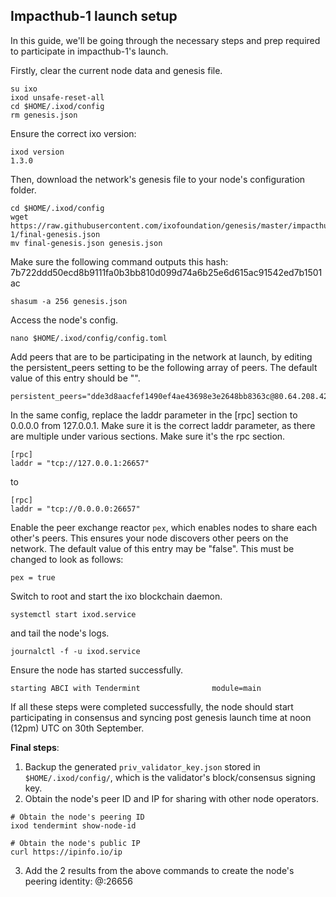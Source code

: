 ## Impacthub-1 launch setup

In this guide, we'll be going through the necessary steps and prep required to participate in impacthub-1's launch.

Firstly, clear the current node data and genesis file.
```
su ixo
ixod unsafe-reset-all
cd $HOME/.ixod/config
rm genesis.json
```

Ensure the correct ixo version:
```
ixod version
1.3.0
```

Then, download the network's genesis file to your node's configuration folder.
```
cd $HOME/.ixod/config
wget https://raw.githubusercontent.com/ixofoundation/genesis/master/impacthub-1/final-genesis.json
mv final-genesis.json genesis.json
```

Make sure the following command outputs this hash: 7b722ddd50ecd8b9111fa0b3bb810d099d74a6b25e6d615ac91542ed7b1501ac
```
shasum -a 256 genesis.json
```

Access the node's config. 
```text
nano $HOME/.ixod/config/config.toml
```

Add peers that are to be participating in the network at launch, by editing the persistent_peers setting to be the following array of peers. The default value of this entry should be "".
```
persistent_peers="dde3d8aacfef1490ef4ae43698e3e2648bb8363c@80.64.208.42:26656,f0d4546fa5e0c2d84a4244def186b9da3c12ba1a@46.166.138.214:26656,c95af93f0386f8e19e65997262c9f874d1901dc5@18.163.242.188:26656,cbe8c6a5a77f861db8edb1426b734f2cf1fa4020@18.166.133.210:26656,36e4738c7efcf353d3048e5e6073406d045bae9d@80.64.208.43:26656"
```

In the same config, replace the laddr parameter in the [rpc] section to 0.0.0.0 from 127.0.0.1. Make sure it is the correct laddr parameter, as there are multiple under various sections. Make sure it's the rpc section.
```
[rpc]
laddr = "tcp://127.0.0.1:26657"
```
to 
```
[rpc]
laddr = "tcp://0.0.0.0:26657"
```

Enable the peer exchange reactor `pex`, which enables nodes to share each other's peers. This ensures your node discovers other peers on the network. The default value of this entry may be "false". This must be changed to look as follows:
```text
pex = true 
```

Switch to root and start the ixo blockchain daemon.
```text
systemctl start ixod.service
```

and tail the node's logs.
```text
journalctl -f -u ixod.service
```

Ensure the node has started successfully.
```text
starting ABCI with Tendermint                module=main
```

If all these steps were completed successfully, the node should start participating in consensus and syncing post genesis launch time at noon (12pm) UTC on 30th September. 

**Final steps**:
1. Backup the generated `priv_validator_key.json` stored in `$HOME/.ixod/config/`, which is the validator's block/consensus signing key.
2. Obtain the node's peer ID and IP for sharing with other node operators.
```text
# Obtain the node's peering ID
ixod tendermint show-node-id

# Obtain the node's public IP
curl https://ipinfo.io/ip
```
3. Add the 2 results from the above commands to create the node's peering identity: <ID>@<IP>:26656
